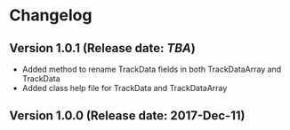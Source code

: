 # Changelog

## Version 1.0.1 (Release date: *TBA*)

* Added method to rename TrackData fields in both TrackDataArray and 
  TrackData
* Added class help file for TrackData and TrackDataArray

## Version 1.0.0 (Release date: 2017-Dec-11)
